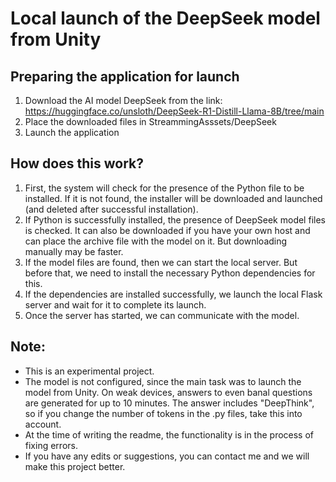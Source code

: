 # Local launch of the DeepSeek model from Unity

## Preparing the application for launch

1) Download the AI model DeepSeek from the link:
   https://huggingface.co/unsloth/DeepSeek-R1-Distill-Llama-8B/tree/main
2) Place the downloaded files in StreammingAsssets/DeepSeek
3) Launch the application

## How does this work?

1) First, the system will check for the presence of the Python file to be installed. If it is not found, the installer will be downloaded and launched (and deleted after successful installation).
2) If Python is successfully installed, the presence of DeepSeek model files is checked. It can also be downloaded if you have your own host and can place the archive file with the model on it. But downloading manually may be faster.
3) If the model files are found, then we can start the local server. But before that, we need to install the necessary Python dependencies for this.
4) If the dependencies are installed successfully, we launch the local Flask server and wait for it to complete its launch.
5) Once the server has started, we can communicate with the model.

## Note:
- This is an experimental project.
- The model is not configured, since the main task was to launch the model from Unity. On weak devices, answers to even banal questions are generated for up to 10 minutes. The answer includes "DeepThink", so if you change the number of tokens in the .py files, take this into account.
- At the time of writing the readme, the functionality is in the process of fixing errors.
- If you have any edits or suggestions, you can contact me and we will make this project better.